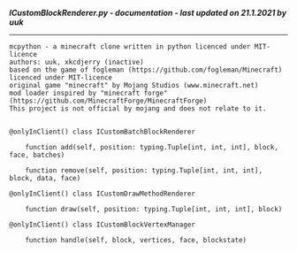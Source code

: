 ***ICustomBlockRenderer.py - documentation - last updated on 21.1.2021 by uuk***
___

    mcpython - a minecraft clone written in python licenced under MIT-licence
    authors: uuk, xkcdjerry (inactive)
    based on the game of fogleman (https://github.com/fogleman/Minecraft) licenced under MIT-licence
    original game "minecraft" by Mojang Studios (www.minecraft.net)
    mod loader inspired by "minecraft forge" (https://github.com/MinecraftForge/MinecraftForge)
    This project is not official by mojang and does not relate to it.


    @onlyInClient() class ICustomBatchBlockRenderer

        function add(self, position: typing.Tuple[int, int, int], block, face, batches)

        function remove(self, position: typing.Tuple[int, int, int], block, data, face)

    @onlyInClient() class ICustomDrawMethodRenderer

        function draw(self, position: typing.Tuple[int, int, int], block)

    @onlyInClient() class ICustomBlockVertexManager

        function handle(self, block, vertices, face, blockstate)